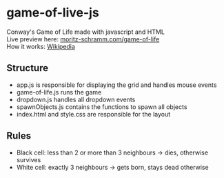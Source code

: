 # game-of-live-js
Conway's Game of Life made with javascript and HTML<br>
Live preview here: [moritz-schramm.com/game-of-life](https://moritz-schramm.com/game-of-life)<br>
How it works: [Wikipedia](https://en.wikipedia.org/wiki/Conway%27s_Game_of_Life)

## Structure
* app.js is responsible for displaying the grid and handles mouse events<br>
* game-of-life.js runs the game<br>
* dropdown.js handles all dropdown events<br>
* spawnObjects.js contains the functions to spawn all objects<br>
* index.html and style.css are responsible for the layout<br>

## Rules
* Black cell: less than 2 or more than 3 neighbours -> dies, otherwise survives<br>
* White cell: exactly 3 neighbours -> gets born, stays dead otherwise<br>
